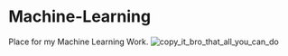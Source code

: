 # Machine-Learning
Place for my Machine Learning Work.
![copy_it_bro_that_all_you_can_do](https://i.gifer.com/AU5v.gif)
 